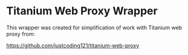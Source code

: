 # Titanium Web Proxy Wrapper

This wrapper was created for simplification of work with Titanium web proxy from:

https://github.com/justcoding121/titanium-web-proxy



